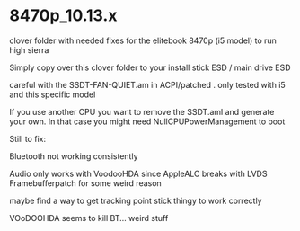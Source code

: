 # 8470p_10.13.x
clover folder with needed fixes for the elitebook 8470p (i5 model) to run high sierra

Simply copy over this clover folder to your install stick ESD / main drive ESD

careful with the SSDT-FAN-QUIET.am in ACPI/patched . only tested with i5 and this specific model

If you use another CPU you want to remove the SSDT.aml and generate your own. In that case you might need NullCPUPowerManagement to boot


Still to fix:

Bluetooth not working consistently

Audio only works with VoodooHDA since AppleALC breaks with LVDS Framebufferpatch for some weird reason

maybe find a way to get tracking point stick thingy to work correctly


VOoDOOHDA seems to kill BT... weird stuff
